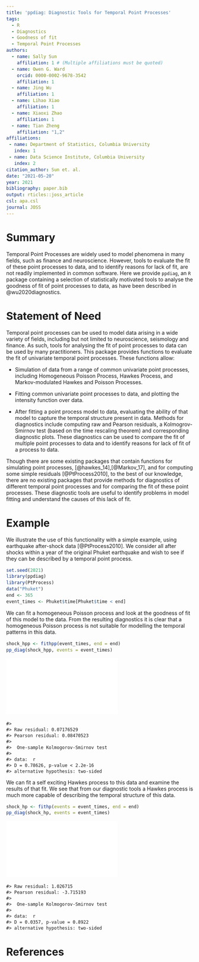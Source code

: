 ```yaml
---
title: 'ppdiag: Diagnostic Tools for Temporal Point Processes'
tags:
  - R
  - Diagnostics
  - Goodness of fit
  - Temporal Point Processes
authors:
  - name: Sally Sun
    affiliation: 1 # (Multiple affiliations must be quoted)
  - name: Owen G. Ward
    orcid: 0000-0002-9678-3542
    affiliation: 1
  - name: Jing Wu
    affiliation: 1
  - name: Lihao Xiao
    affiliation: 1
  - name: Xiaoxi Zhao
    affiliation: 1
  - name: Tian Zheng
    affiliation: "1,2"
affiliations:
 - name: Department of Statistics, Columbia University
   index: 1
 - name: Data Science Institute, Columbia University
   index: 2
citation_author: Sun et. al.
date: "2021-05-20"
year: 2021
bibliography: paper.bib
output: rticles::joss_article
csl: apa.csl
journal: JOSS
---
```




# Summary

Temporal Point Processes are widely used to model
phenomena in many fields, such as finance and neuroscience.
However, tools to evaluate the fit of these point
processes to data, and to identify reasons for lack of
fit, are not readily implemented in common software.
Here we provide `ppdiag`, an `R`
package containing a 
selection of statistically motivated
tools to analyse the goodness of fit of point processes to
data, as have been described in @wu2020diagnostics.

# Statement of Need
Temporal point processes can be used to model data arising in a wide
variety of fields, including but not limited to neuroscience, seismology
and finance. As such, tools for analysing the fit of 
point processes to data can be used by many practitioners.
This package provides functions to evaluate the fit of
univariate temporal point processes. These functions allow: 

- Simulation 
of data from a range of common univariate point processes,
including Homogeneous 
Poisson Process, Hawkes Process, and Markov-modulated Hawkes and Poisson
Processes. 

- Fitting common univariate point processes to data,
and plotting the intensity function over data. 

- After fitting a point process model to data, evaluating the 
ability of that model to capture the temporal
structure present in data.
Methods for diagnostics include computing raw and Pearson residuals,
a Kolmogrov-Smirnov 
test (based on the time rescaling theorem)
and corresponding diagnostic plots. These diagnostics can be used to 
compare the fit of multiple point processes to data and to
identify reasons for lack of fit of a process to data.


Though there are some existing 
packages that contain functions for simulating point 
processes, [@hawkes_14],[@Markov_17],
and for computing some 
simple residuals [@PtProcess2010],
to the best of our knowledge, 
there are no existing packages that provide methods for
diagnostics of different 
temporal point processes and for comparing the fit of these point processes. 
These diagnostic tools are useful to identify problems in model 
fitting and understand the causes of this lack of fit.

# Example

We illustrate the use of this functionality
with a simple example, using earthquake after-shock data
[@PtProcess2010]. We consider all after shocks within a
year of the original Phuket earthquake and wish to see 
if they can be described by a temporal point process.


```r
set.seed(2021) 
library(ppdiag)
library(PtProcess)
data("Phuket")
end <- 365
event_times <- Phuket$time[Phuket$time < end]
```

We can fit a homogeneous Poisson process and look at the
goodness of fit of this model to the data. From the resulting 
diagnostics it is clear that a homogeneous Poisson process
is not suitable for modelling the temporal patterns in this 
data.


```r
shock_hpp <- fithpp(event_times, end = end)
pp_diag(shock_hpp, events = event_times)
```

![](paper_files/figure-latex/fit_hpp-1.pdf)<!-- --> 

```
#> 
#> Raw residual: 0.07176529
#> Pearson residual: 0.08470523
#> 
#> 	One-sample Kolmogorov-Smirnov test
#> 
#> data:  r
#> D = 0.78626, p-value < 2.2e-16
#> alternative hypothesis: two-sided
```

We can fit a self exciting Hawkes process to this
data and examine the results of that fit. We see that from our
diagnostic tools a Hawkes process is much more capable of
describing the temporal structure of this data.
<!-- Examining the results of the Kolmogrov-Smirnov test, based -->
<!-- on the time rescaling theorem [@brown2002time], indicates that -->
<!-- a Hawkes process better describes these events. -->


```r
shock_hp <- fithp(events = event_times, end = end)
pp_diag(shock_hp, events = event_times)
```

![](paper_files/figure-latex/fit_hawkes-1.pdf)<!-- --> 

```
#> Raw residual: 1.026715
#> Pearson residual: -3.715193
#> 
#> 	One-sample Kolmogorov-Smirnov test
#> 
#> data:  r
#> D = 0.0357, p-value = 0.8922
#> alternative hypothesis: two-sided
```





# References
